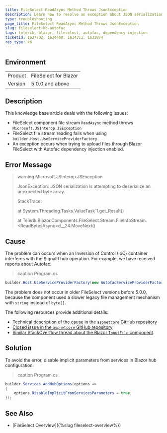 ```yaml
---
title: FileSelect ReadAsync Method Throws JsonException
description: Learn how to resolve an exception about JSON serialization is attempting to deserialize an unexpected byte array when using the Telerik Blazor FileSelect.
type: troubleshooting
page_title: FileSelect ReadAsync Method Throws JsonException
slug: fileselect-kb-autofac
tags: telerik, blazor, fileselect, autofac, dependency injection
ticketid: 1637702, 1634460, 1634313, 1632874
res_type: kb
---
```


## Environment

<table>
    <tbody>
        <tr>
            <td>Product</td>
            <td>FileSelect for Blazor</td>
        </tr>
        <tr>
            <td>Version</td>
            <td>5.0.0 and above</td>
        </tr>
    </tbody>
</table>


## Description

This knowledge base article deals with the following issues:

* FileSelect component file stream `ReadAsync` method throws `Microsoft.JSInterop.JSException`
* FileSelect file stream reading fails when using `builder.Host.UseServiceProviderFactory`
* An exception occurs when trying to upload files through Blazor FileSelect with Autofac dependency injection enabled.


## Error Message

>warning Microsoft.JSInterop.JSException
>
> JsonException: JSON serialization is attempting to deserialize an unexpected byte array.
>
> StackTrace:
>
> at System.Threading.Tasks.ValueTask`1.get_Result()
> 
> at Telerik.Blazor.Components.FileSelect.Stream.FileInfoStream.&lt;ReadBytesAsync&gt;d__24.MoveNext()


## Cause

The problem can occurs when an Inversion of Control (IoC) container interferes with the SignalR hub operation. For example, we have received reports about Autofac:

>caption Program.cs

<div class="skip-repl"></div>

````CS
builder.Host.UseServiceProviderFactory(new AutofacServiceProviderFactory());
````

The problem does not occur in older FileSelect versions before 5.0.0, because the component used a slower legacy file management mechanism with `string` instead of `byte[]`.

The following resources provide additional details:

* [Technical description of the cause in the `aspnetcore` GitHub repository](https://github.com/dotnet/aspnetcore/issues/38842#issuecomment-1342540950)
* [Closed issue in the `aspnetcore` GitHub repository](https://github.com/dotnet/aspnetcore/issues/47875)
* [Similar StackOverflow thread about the Blazor `InputFile` component](https://stackoverflow.com/questions/76098236/blazor-inputfile-component-does-not-work-when-registering-autofacserviceprovider).


## Solution

To avoid the error, disable implicit parameters from services in Blazor hub configuration:

>caption Program.cs

<div class="skip-repl"></div>

```CS
builder.Services.AddHubOptions(options =>
{
    options.DisableImplicitFromServicesParameters = true;
});
```

## See Also

* [FileSelect Overview]({%slug fileselect-overview%})
